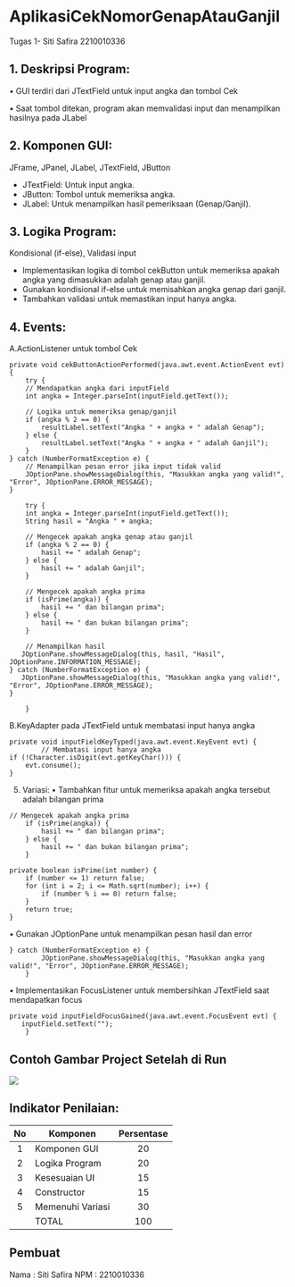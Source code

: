 # AplikasiCekNomorGenapAtauGanjil
 Tugas 1- Siti Safira 2210010336

## 1. Deskripsi Program:
• GUI terdiri dari JTextField untuk input angka dan tombol Cek

• Saat tombol ditekan, program akan memvalidasi input dan
menampilkan hasilnya pada JLabel

## 2. Komponen GUI: 
JFrame, JPanel, JLabel, JTextField, JButton
- JTextField: Untuk input angka.
- JButton: Tombol untuk memeriksa angka.
- JLabel: Untuk menampilkan hasil pemeriksaan (Genap/Ganjil). 

## 3. Logika Program: 
Kondisional (if-else), Validasi input
- Implementasikan logika di tombol cekButton untuk memeriksa apakah angka yang dimasukkan adalah genap atau ganjil.
- Gunakan kondisional if-else untuk memisahkan angka genap dari ganjil.
- Tambahkan validasi untuk memastikan input hanya angka.

## 4. Events:
A.ActionListener untuk tombol Cek
~~~
private void cekButtonActionPerformed(java.awt.event.ActionEvent evt) {                                          
    try {
    // Mendapatkan angka dari inputField
    int angka = Integer.parseInt(inputField.getText());

    // Logika untuk memeriksa genap/ganjil
    if (angka % 2 == 0) {
        resultLabel.setText("Angka " + angka + " adalah Genap");
    } else {
        resultLabel.setText("Angka " + angka + " adalah Ganjil");
    }
} catch (NumberFormatException e) {
    // Menampilkan pesan error jika input tidak valid
    JOptionPane.showMessageDialog(this, "Masukkan angka yang valid!", "Error", JOptionPane.ERROR_MESSAGE);
}

    try {
    int angka = Integer.parseInt(inputField.getText());
    String hasil = "Angka " + angka;

    // Mengecek apakah angka genap atau ganjil
    if (angka % 2 == 0) {
        hasil += " adalah Genap";
    } else {
        hasil += " adalah Ganjil";
    }

    // Mengecek apakah angka prima
    if (isPrime(angka)) {
        hasil += " dan bilangan prima";
    } else {
        hasil += " dan bukan bilangan prima";
    }

    // Menampilkan hasil
   JOptionPane.showMessageDialog(this, hasil, "Hasil", JOptionPane.INFORMATION_MESSAGE);
} catch (NumberFormatException e) {
   JOptionPane.showMessageDialog(this, "Masukkan angka yang valid!", "Error", JOptionPane.ERROR_MESSAGE);
}

    }  
~~~
B.KeyAdapter pada JTextField untuk membatasi input hanya angka
~~~
private void inputFieldKeyTyped(java.awt.event.KeyEvent evt) {                                    
        // Membatasi input hanya angka
if (!Character.isDigit(evt.getKeyChar())) {
    evt.consume();
}
~~~
5. Variasi:
• Tambahkan fitur untuk memeriksa apakah angka tersebut adalah bilangan prima
~~~
// Mengecek apakah angka prima
    if (isPrime(angka)) {
        hasil += " dan bilangan prima";
    } else {
        hasil += " dan bukan bilangan prima";
    }

private boolean isPrime(int number) {
    if (number <= 1) return false;
    for (int i = 2; i <= Math.sqrt(number); i++) {
        if (number % i == 0) return false;
    }
    return true;
}
 ~~~
• Gunakan JOptionPane untuk menampilkan pesan hasil dan error
 ~~~
 } catch (NumberFormatException e) {
         JOptionPane.showMessageDialog(this, "Masukkan angka yang valid!", "Error", JOptionPane.ERROR_MESSAGE);
     }

~~~
• Implementasikan FocusListener untuk membersihkan JTextField saat mendapatkan focus
~~~
private void inputFieldFocusGained(java.awt.event.FocusEvent evt) {                                       
   inputField.setText("");
    } 
~~~

## Contoh Gambar Project Setelah di Run
![](https://github.com/firaaaa10/CekNomorGenapAtauGanjil/blob/main/Cuplikan%20layar%202024-11-04%20102016.png)
 

## Indikator Penilaian:

| No  | Komponen         |  Persentase  |
| :-: | --------------   |   :-----:    |
|  1  | Komponen GUI     |    20    |
|  2  | Logika Program   |    20    |
|  3  | Kesesuaian UI    |    15    |
|  4  | Constructor      |    15    |
|  5  | Memenuhi Variasi |    30    |
|     | TOTAL        | 100 |

## Pembuat

Nama   : Siti Safira
NPM    : 2210010336

